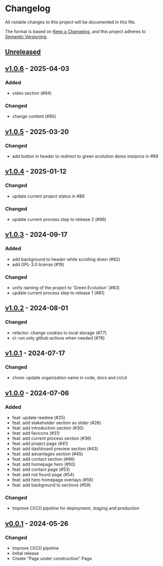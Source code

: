 # Changelog

All notable changes to this project will be documented in this file.

The format is based on [Keep a Changelog](https://keepachangelog.com/en/1.1.0/),
and this project adheres to [Semantic Versioning](https://semver.org/spec/v2.0.0.html).

## [Unreleased]

## [v1.0.6] - 2025-04-03

### Added

- video section (#94)

### Changed

- change content (#90)

## [v1.0.5] - 2025-03-20

### Changed

- add button in header to redirect to green ecolution demo instance in #89

## [v1.0.4] - 2025-01-12

### Changed

- update current project status in #86

### Changed

- update current process step to release 2 (#86)

## [v1.0.3] - 2024-09-17

### Added

- add background to header while scrolling down (#82)
- add GPL-3.0 license (#19)

### Changed

- unify naming of the project to 'Green Ecolution' (#83)
- update current process step to release 1 (#81)

## [v1.0.2] - 2024-08-01

### Changed

- refactor: change cookies to local storage (#77)
- ci: run only github actions when needed (#76)

## [v1.0.1] - 2024-07-17

### Changed

- chore: update organization name in code, docs and ci/cd

## [v1.0.0] - 2024-07-06

### Added

- feat: update readme (#25)
- feat: add stakeholder section as slider (#26)
- feat: add introduction section (#30)
- feat: add favicons (#31)
- feat: add current process section (#36)
- feat: add project page (#41)
- feat: add dashboard preview section (#43)
- feat: add advantages section (#45)
- feat: add contact section (#46)
- feat: add homepage hero (#50)
- feat: add contact page (#53)
- feat: add not found page (#54)
- feat: add hero homepage overlays (#56)
- feat: add background to sections (#59)

### Changed

- Improve CI/CD pipeline for deployment, staging and production

## [v0.0.1] - 2024-05-26

### Changed

- Improve CI/CD pipeline
- Initial release
- Create "Page under construction" Page

[Unreleased]: https://github.com/green-ecolution/project-website/compare/v1.0.6...HEAD
[v1.0.6]: https://github.com/green-ecolution/project-website/compare/v1.0.5...v1.0.6
[v1.0.5]: https://github.com/green-ecolution/project-website/compare/v1.0.4...v1.0.5
[v1.0.4]: https://github.com/green-ecolution/project-website/compare/v1.0.3...v1.0.4
[v1.0.3]: https://github.com/green-ecolution/project-website/compare/v1.0.2...v1.0.3
[v1.0.2]: https://github.com/green-ecolution/project-website/compare/v1.0.1...v1.0.2
[v1.0.1]: https://github.com/green-ecolution/project-website/compare/v1.0.0...v1.0.1
[v1.0.0]: https://github.com/green-ecolution/project-website/compare/v0.0.1...v1.0.0
[v0.0.1]: https://github.com/green-ecolution/project-website/releases/tag/v0.0.1
